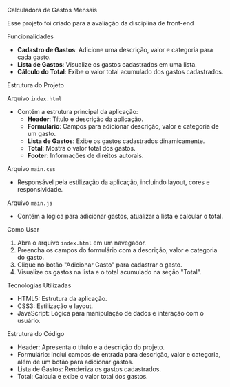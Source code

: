 Calculadora de Gastos Mensais

Esse projeto foi criado para a avaliação da disciplina de front-end

Funcionalidades

- **Cadastro de Gastos**: Adicione uma descrição, valor e categoria para cada gasto.
- **Lista de Gastos**: Visualize os gastos cadastrados em uma lista.
- **Cálculo do Total**: Exibe o valor total acumulado dos gastos cadastrados.

Estrutura do Projeto

Arquivo `index.html`
- Contém a estrutura principal da aplicação:
  - **Header**: Título e descrição da aplicação.
  - **Formulário**: Campos para adicionar descrição, valor e categoria de um gasto.
  - **Lista de Gastos**: Exibe os gastos cadastrados dinamicamente.
  - **Total**: Mostra o valor total dos gastos.
  - **Footer**: Informações de direitos autorais.

Arquivo `main.css`
- Responsável pela estilização da aplicação, incluindo layout, cores e responsividade.

Arquivo `main.js`
- Contém a lógica para adicionar gastos, atualizar a lista e calcular o total.

Como Usar

1. Abra o arquivo `index.html` em um navegador.
2. Preencha os campos do formulário com a descrição, valor e categoria do gasto.
3. Clique no botão "Adicionar Gasto" para cadastrar o gasto.
4. Visualize os gastos na lista e o total acumulado na seção "Total".

Tecnologias Utilizadas

- HTML5: Estrutura da aplicação.
- CSS3: Estilização e layout.
- JavaScript: Lógica para manipulação de dados e interação com o usuário.

 Estrutura do Código

- Header: Apresenta o título e a descrição do projeto.
- Formulário: Inclui campos de entrada para descrição, valor e categoria, além de um botão para adicionar gastos.
- Lista de Gastos: Renderiza os gastos cadastrados.
- Total: Calcula e exibe o valor total dos gastos.
